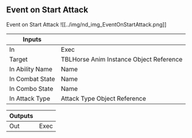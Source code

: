 ## Event on Start Attack
Event on Start Attack
![[../img/nd_img_EventOnStartAttack.png]]

|Inputs||
|--|--|
| In | Exec |
| Target | TBLHorse Anim Instance Object Reference |
| In Ability Name | Name |
| In Combat State | Name |
| In Combo State | Name |
| In Attack Type | Attack Type Object Reference |

|Outputs||
|--|--|
| Out | Exec |
